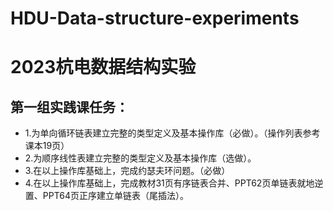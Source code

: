 # HDU-Data-structure-experiments
# 2023杭电数据结构实验 
## 第一组实践课任务：
* 1.为单向循环链表建立完整的类型定义及基本操作库（必做）。（操作列表参考课本19页）
* 2.为顺序线性表建立完整的类型定义及基本操作库（选做）。
* 3.在以上操作库基础上，完成约瑟夫环问题。（必做）
* 4.在以上操作库基础上，完成教材31页有序链表合并、PPT62页单链表就地逆置、PPT64页正序建立单链表（尾插法）。